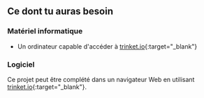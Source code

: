 ## Ce dont tu auras besoin

### Matériel informatique

+ Un ordinateur capable d'accéder à [trinket.io](https://trinket.io){:target="_blank"}

### Logiciel

Ce projet peut être complété dans un navigateur Web en utilisant [trinket.io](https://trinket.io){:target="_blank"}.